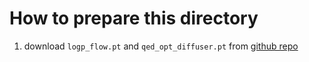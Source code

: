 # How to prepare this directory
1. download `logp_flow.pt` and `qed_opt_diffuser.pt` from [github repo](https://github.com/terraytherapeutics/COATI-LDM/)